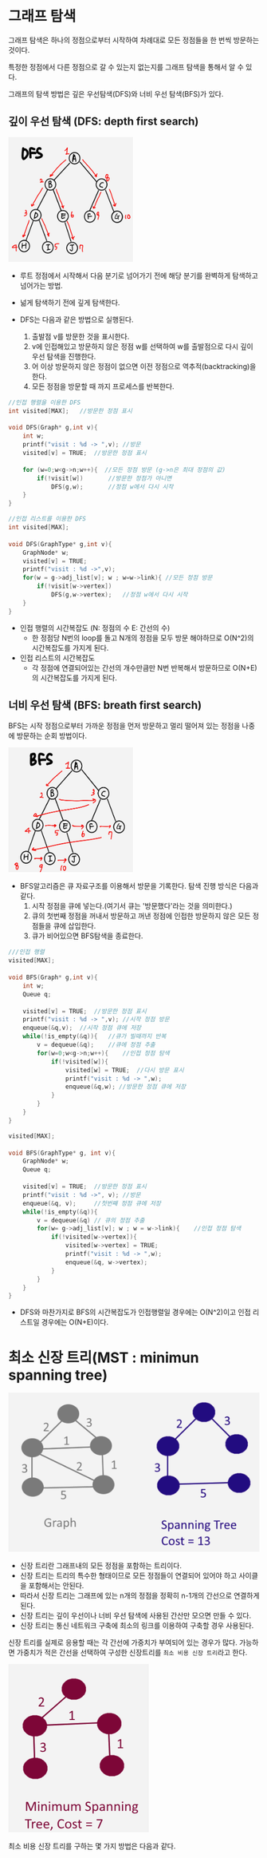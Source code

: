 # 그래프 탐색 
그래프 탐색은 하나의 정점으로부터 시작하여 차례대로 모든 정점들을 한 번씩 방문하는 것이다.

특정한 정점에서 다른 정점으로 갈 수 있는지 없는지를 그래프 탐색을 통해서 알 수 있다.

그래프의 탐색 방법은 깊은 우선탐색(DFS)와 너비 우선 탐색(BFS)가 있다.

## 깊이 우선 탐색 (DFS: depth first search)
<img src="./img/DFS.png" width = 250 height = 250>

- 루트 정점에서 시작해서 다음 분기로 넘어가기 전에 해당 분기를 완벽하게 탐색하고 넘어가는 방법.
- 넒게 탐색하기 전에 깊게 탐색한다.

- DFS는 다음과 같은 방법으로 실행된다.
    1. 출발점 v를 방문한 것을 표시한다.
    2. v에 인접해있고 방문하지 않은 정점 w를 선택하여 w를 출발점으로 다시 깊이 우선 탐색을 진행한다.
    3. 어 이상 방문하지 않은 정점이 없으면 이전 정점으로 역추적(backtracking)을 한다.
    4. 모든 정점을 방문할 때 까지 프로세스를 반복한다.

```c
//인접 행렬을 이용한 DFS
int visited[MAX];   //방문한 정점 표시

void DFS(Graph* g,int v){
    int w;
    printf("visit : %d -> ",v); //방문
    visited[v] = TRUE;  //방문한 정점 표시
    
    for (w=0;w<g->n;w++){  //모든 정점 방문 (g->n은 최대 정점의 값)
        if(!visit[w])       //방문한 정점가 아니면
            DFS(g,w);       //정점 w에서 다시 시작
    }
} 
```

```c
//인접 리스트를 이용한 DFS
int visited[MAX];

void DFS(GraphType* g,int v){
    GraphNode* w;
    visited[v] = TRUE;
    printf("visit : %d ->",v);
    for(w = g->adj_list[v]; w ; w=w->link){ //모든 정점 방문
        if(!visit[w->vertex])
            DFS(g,w->vertex);   //정점 w에서 다시 시작
    }
}
```

- 인접 행렬의 시간복잡도 (N: 정점의 수 E: 간선의 수)
    - 한 정점당 N번의 loop를 돌고 N개의 정점을 모두 방문 해야하므로 O(N^2)의 시간복잡도를 가지게 된다.
- 인접 리스트의 시간복잡도
    - 각 정점에 연결되어있는 간선의 개수만큼만 N번 반복해서 방문하므로 O(N+E)의 시간복잡도를 가지게 된다.

## 너비 우선 탐색 (BFS: breath first search)
BFS는 시작 정점으로부터 가까운 정점을 먼저 방문하고 멀리 떨어져 있는 정점을 나중에 방문하는 순회 방법이다.

<img src="./img/BFS.png" width = 250 height = 250>

- BFS알고리즘은 큐 자료구조를 이용해서 방문을 기록한다. 탐색 진행 방식은 다음과 같다.
    1. 시작 정점을 큐에 넣는다.(여기서 큐는 '방문했다'라는 것을 의미한다.)
    2. 큐의 첫번째 정점을 꺼내서 방문하고 꺼낸 정점에 인접한 방문하지 않은 모든 정점들을 큐에 삽입한다.
    3. 큐가 비어있으면 BFS탐색을 종료한다.

```c
///인접 행렬
visited[MAX];

void BFS(Graph* g,int v){
    int w;
    Queue q;

    visited[v] = TRUE;  //방문한 정점 표시
    printf("visit : %d -> ",v); //시작 정점 방문
    enqueue(&q,v);  //시작 정점 큐에 저장
    while(!is_empty(&q)){   //큐가 빌때까지 반복
        v = dequeue(&q);    //큐에 정점 추출
        for(w=0;w<g->n;w++){    //인접 정점 탐색
            if(!visited[w]){
                visited[w] = TRUE;  //다시 방문 표시
                printf("visit : %d -> ",w);
                enqueue(&q,w); //방문한 정점 큐에 저장
            }
        }
    }
}
```

```c
visited[MAX];

void BFS(GraphType* g, int v){
    GraphNode* w;
    Queue q;

    visited[v] = TRUE;  //방문한 정점 표시
    printf("visit : %d ->", v); //방문
    enqueue(&q, v);     //첫번째 정점 큐에 저장
    while(!is_empty(&q)){   
        v = dequeue(&q) // 큐의 정점 추출
        for(w= g->adj_list[v]; w ; w = w->link){    //인접 정점 탐색
            if(!visited[w->vertex]){
                visited[w->vertex] = TRUE;
                printf("visit : %d -> ",w);
                enqueue(&q, w->vertex);
            }
        }
    }
}
```

- DFS와 마찬가지로 BFS의 시간복잡도가 인접행렬일 경우에는 O(N^2)이고 인접 리스트일 경우에는 O(N+E)이다.

# 최소 신장 트리(MST : minimun spanning tree)

![spanning tree](./img/spanning%20tree.png)
- 신장 트리란 그래프내의 모든 정점을 포함하는 트리이다.
- 신장 트리는 트리의 특수한 형태이므로 모든 정점들이 연결되어 있어야 하고 사이클을 포함해서는 안된다. 
- 따라서 신장 트리는 그래프에 있는 n개의 정점을 정확히 n-1개의 간선으로 연결하게 된다.
- 신장 트리는 깊이 우선이나 너비 우선 탐색에 사용된 간산만 모으면 만들 수 있다.
- 신장 트리는 통신 네트워크 구축에 최소의 링크를 이용하여 구축할 경우 사용된다.


신장 트리를 실제로 응용할 때는 각 간선에 가중치가 부여되어 있는 경우가 많다. 가능하면 가중치가 적은 간선을 선택하여 구성한 신장트리를 `최소 비용 신장 트리`라고 한다.

![minimun spanning tree](./img/minimun%20spanning%20tree.png)

최소 비용 신장 트리를 구하는 몇 가지 방법은 다음과 같다. 

